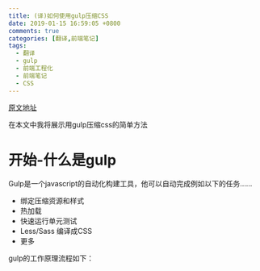 ```yaml
---
title: (译)如何使用gulp压缩CSS
date: 2019-01-15 16:59:05 +0800
comments: true
categories: [翻译,前端笔记]
tags:
  - 翻译
  - gulp
  - 前端工程化
  - 前端笔记
  - CSS
---
```


[原文地址](https://medium.freecodecamp.org/how-to-minify-your-css-with-gulp-6ff3f4a896b5)


在本文中我将展示用gulp压缩css的简单方法

# 开始-什么是gulp
Gulp是一个javascript的自动化构建工具，他可以自动完成例如以下的任务……

- 绑定压缩资源和样式
- 热加载
- 快速运行单元测试
- Less/Sass 编译成CSS
- 更多


gulp的工作原理流程如下：
